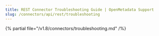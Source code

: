 ```yaml
---
title: REST Connector Troubleshooting Guide | OpenMetadata Support
slug: /connectors/api/rest/troubleshooting
---
```


{% partial file="/v1.8/connectors/troubleshooting.md" /%}

